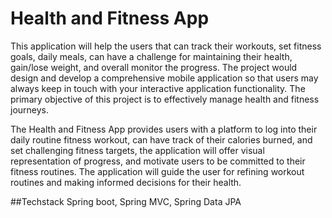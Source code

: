 # Health and Fitness App
This application will help the users that can track their workouts, set fitness goals, daily meals, can have a challenge for maintaining their health, gain/lose weight, and overall monitor the progress. The project would design and develop a comprehensive mobile application so that users may always keep in touch with your interactive application functionality. The primary objective of this project is to effectively manage health and fitness journeys.

The Health and Fitness App provides users with a platform to log into their daily routine fitness workout, can have track of their calories burned, and set challenging fitness targets, the application will offer visual representation of progress, and motivate users to be committed to their fitness routines. The application will guide the user for refining workout routines and making informed decisions for their health.

##Techstack
Spring boot, Spring MVC, Spring Data JPA 
